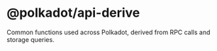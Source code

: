 # @polkadot/api-derive

Common functions used across Polkadot, derived from RPC calls and storage queries.

